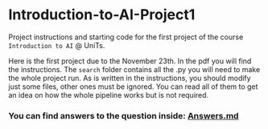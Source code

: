 # Introduction-to-AI-Project1

Project instructions and starting code for the first project of the course `Introduction to AI` @ UniTs.

Here is the first project due to the November 23th. In the pdf you will find the instructions. The `search` folder contains all the .py you will need to make the whole project run. As is written in the instructions, you should modify just some files, other ones must be ignored. You can read all of them to get an idea on how the whole pipeline works but is not required.

### You can find answers to the question inside: [Answers.md](search/Answers.md)
